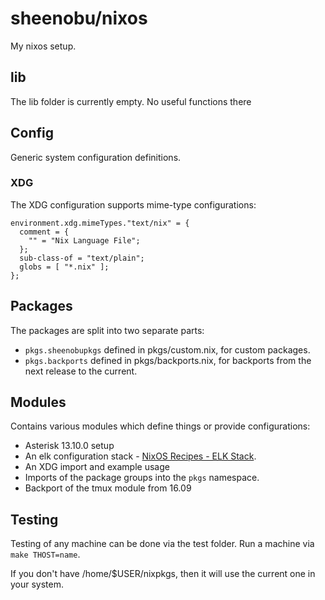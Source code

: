 # sheenobu/nixos

My nixos setup.

## lib

The lib folder is currently empty. No useful functions there

## Config

Generic system configuration definitions.

### XDG

The XDG configuration supports mime-type configurations:

```
environment.xdg.mimeTypes."text/nix" = {
  comment = {
    "" = "Nix Language File";
  };
  sub-class-of = "text/plain";
  globs = [ "*.nix" ];
};
```

## Packages

The packages are split into two separate parts:

 * `pkgs.sheenobupkgs` defined in pkgs/custom.nix, for custom packages.
 * `pkgs.backports` defined in pkgs/backports.nix, for backports from the next release to the current.

## Modules

Contains various modules which define things or provide configurations:

 * Asterisk 13.10.0 setup
 * An elk configuration stack - [NixOS Recipes - ELK Stack](https://sheenobu.net/nixos-recipes/elk.html).
 * An XDG import and example usage
 * Imports of the package groups into the `pkgs` namespace.
 * Backport of the tmux module from 16.09

## Testing

Testing of any machine can be done via the test folder. Run a machine
via `make THOST=name`.

If you don't have /home/$USER/nixpkgs, then it will
use the current one in your system.
